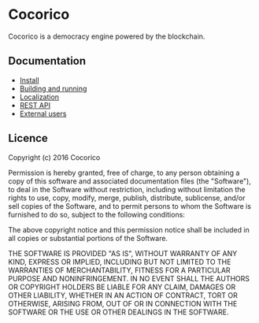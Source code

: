 # Cocorico

Cocorico is a democracy engine powered by the blockchain.

## Documentation

* [Install](./doc/Install.md)
* [Building and running](./doc/Building_and_running.md)
* [Localization](./doc/Localization.md)
* [REST API](https://cocorico.cc/documentation/index.html)
* [External users](./doc/External_Users.md)

## Licence

Copyright (c) 2016 Cocorico

Permission is hereby granted, free of charge, to any person obtaining a copy of this software and associated documentation files (the "Software"), to deal in the Software without restriction, including without limitation the rights to use, copy, modify, merge, publish, distribute, sublicense, and/or sell copies of the Software, and to permit persons to whom the Software is furnished to do so, subject to the following conditions:

The above copyright notice and this permission notice shall be included in all copies or substantial portions of the Software.

THE SOFTWARE IS PROVIDED "AS IS", WITHOUT WARRANTY OF ANY KIND, EXPRESS OR IMPLIED, INCLUDING BUT NOT LIMITED TO THE WARRANTIES OF MERCHANTABILITY, FITNESS FOR A PARTICULAR PURPOSE AND NONINFRINGEMENT. IN NO EVENT SHALL THE AUTHORS OR COPYRIGHT HOLDERS BE LIABLE FOR ANY CLAIM, DAMAGES OR OTHER LIABILITY, WHETHER IN AN ACTION OF CONTRACT, TORT OR OTHERWISE, ARISING FROM, OUT OF OR IN CONNECTION WITH THE SOFTWARE OR THE USE OR OTHER DEALINGS IN THE SOFTWARE.
